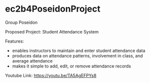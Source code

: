 # ec2b4PoseidonProject
Group Poseidon

Proposed Project: Student Attendance System


Features:
- enables instructors to maintain and enter student attendance data
- produces data on attendance patterns, involvement in class, and average attendance
- makes it simple to add, edit, or remove attendance records


Youtube Link: https://youtu.be/TA5AgEFPYs8
